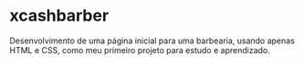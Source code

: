 # xcashbarber
Desenvolvimento de uma página inicial para uma barbearia, usando apenas HTML e CSS, como meu primeiro projeto para estudo e aprendizado.

